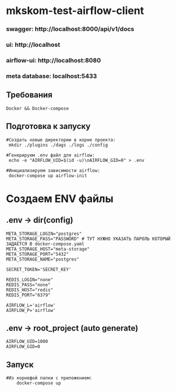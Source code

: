 # mkskom-test-airflow-client

### swagger: http://localhost:8000/api/v1/docs
### ui: http://localhost
### airflow-ui: http://localhost:8080
### meta database: localhost:5433

## Требования
```
Docker && Docker-compose
```

## Подготовка к запуску
```
#Создать новые директории в корне проекта:
 mkdir ./plugins ./dags ./logs ./config
 
#Генерируем .env файл для airflow:
 echo -e "AIRFLOW_UID=$(id -u)\nAIRFLOW_GID=0" > .env
 
#Инициализируем зависимости airflow:
 docker-compose up airflow-init
```
# Создаем ENV файлы
## .env -> dir(config)
```
META_STORAGE_LOGIN="postgres"
META_STORAGE_PASS="PASSWORD" # ТУТ НУЖНО УКАЗАТЬ ПАРОЛЬ КОТОРЫЙ ЗАДАЕТСЯ В docker-compose.yaml
META_STORAGE_HOST="meta-storage"
META_STORAGE_PORT="5432"
META_STORAGE_NAME="postgres"

SECRET_TOKEN='SECRET_KEY'

REDIS_LOGIN="none"
REDIS_PASS="none"
REDIS_HOST="redis"
REDIS_PORT="6379"

AIRFLOW_L='airflow'
AIRFLOW_P='airflow'

```
## .env -> root_project (auto generate)
```
AIRFLOW_UID=1000
AIRFLOW_GID=0

```

## Запуск
```
#Из корнефой папки с приложением:
    docker-compose up
```
